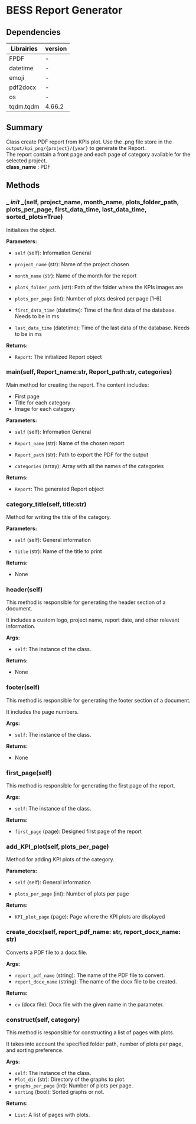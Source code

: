 # BESS Report Generator

## Dependencies
|Librairies | version|
|-----------|--------|
|FPDF| - |
|datetime| - |
|emoji| - |
|pdf2docx| - |
|os| - |
|tqdm.tqdm| 4.66.2 |

## Summary
Class create PDF report from KPIs plot. Use the .png file store in the ``output/kpi_png/{project}/{year}`` to generate the Report.<br>
The report contain a front page and each page of category available for the selected project.<br/>
**class_name** : PDF

## Methods
### _ _init_ _(self, project_name, month_name, plots_folder_path, plots_per_page, first_data_time, last_data_time, sorted_plots=True)

Initializes the object.

**Parameters:**

- `self` (self): Information General

- `project_name` (str): Name of the project chosen

- `month_name` (str): Name of the month for the report

- `plots_folder_path` (str): Path of the folder where the KPIs images are

- `plots_per_page` (int): Number of plots desired per page [1-6]

- `first_data_time` (datetime): Time of the first data of the database. Needs to be in ms

- `last_data_time` (datetime): Time of the last data of the database. Needs to be in ms

**Returns:**

- `Report`: The initialized Report object

### main(self, Report_name:str, Report_path:str, categories)

Main method for creating the report. The content includes:
- First page
- Title for each category
- Image for each category

**Parameters:**

- `self` (self): Information General

- `Report_name` (str): Name of the chosen report

- `Report_path` (str): Path to export the PDF for the output

- `categories` (array): Array with all the names of the categories

**Returns:**

- `Report`: The generated Report object

### category_title(self, title:str)

Method for writing the title of the category.

**Parameters:**

- `self` (self): General information

- `title` (str): Name of the title to print

**Returns:**

- None

### header(self)

This method is responsible for generating the header section of a document.

It includes a custom logo, project name, report date, and other relevant information.

**Args:**

- `self`: The instance of the class.

**Returns:**

- None

### footer(self)

This method is responsible for generating the footer section of a document.

It includes the page numbers.

**Args:**

- `self`: The instance of the class.

**Returns:**

- None

### first_page(self)

This method is responsible for generating the first page of the report.

**Args:**

- `self`: The instance of the class.

**Returns:**

- `first_page` (page): Designed first page of the report

### add_KPI_plot(self, plots_per_page)

Method for adding KPI plots of the category.

**Parameters:**

- `self` (self): General information

- `plots_per_page` (int): Number of plots per page

**Returns:**

- `KPI_plot_page` (page): Page where the KPI plots are displayed

### create_docx(self, report_pdf_name: str, report_docx_name: str)

Converts a PDF file to a docx file.

**Args:**

- `report_pdf_name` (string): The name of the PDF file to convert.
- `report_docx_name` (string): The name of the docx file to be created.

**Returns:**

- `cv` (docx file): Docx file with the given name in the parameter.

### construct(self, category)

This method is responsible for constructing a list of pages with plots.

It takes into account the specified folder path, number of plots per page, and sorting preference.

**Args:**

- `self`: The instance of the class.
- `Plot_dir` (str): Directory of the graphs to plot.
- `graphs_per_page` (int): Number of plots per page.
- `sorting` (bool): Sorted graphs or not.

**Returns:**

- `List`: A list of pages with plots.